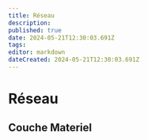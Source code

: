 ```yaml
---
title: Réseau
description: 
published: true
date: 2024-05-21T12:30:03.691Z
tags: 
editor: markdown
dateCreated: 2024-05-21T12:30:03.691Z
---
```


# Réseau

## Couche Materiel
